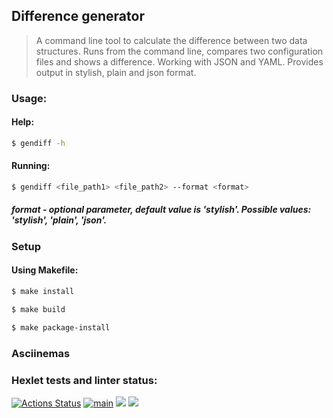 ## Difference generator
> A command line tool to calculate the difference between two data structures. Runs from the command line, compares two configuration files and shows a difference. Working with JSON and YAML. Provides output in stylish, plain and json format.
### Usage:
#### Help: 
```sh
$ gendiff -h
```
#### Running:
```sh
$ gendiff <file_path1> <file_path2> --format <format>
```
##### format - optional parameter, default value is 'stylish'. Possible values: 'stylish', 'plain', 'json'.
### Setup 
#### Using Makefile:
```sh
$ make install
```
```sh
$ make build
```
```sh
$ make package-install
```
### Asciinemas


### Hexlet tests and linter status:
[![Actions Status](https://github.com/Spike2250/python-project-50/workflows/hexlet-check/badge.svg)](https://github.com/Spike2250/python-project-50/actions)  [![main](https://github.com/Spike2250/python-project-50/actions/workflows/pyci.yml/badge.svg)](https://github.com/Spike2250/python-project-50/actions/workflows/pyci.yml)
<a href="https://codeclimate.com/github/Spike2250/python-project-50/maintainability"><img src="https://api.codeclimate.com/v1/badges/cbda8f3b8956884a7c5f/maintainability" /></a>
<a href="https://codeclimate.com/github/Spike2250/python-project-50/test_coverage"><img src="https://api.codeclimate.com/v1/badges/cbda8f3b8956884a7c5f/test_coverage" /></a>